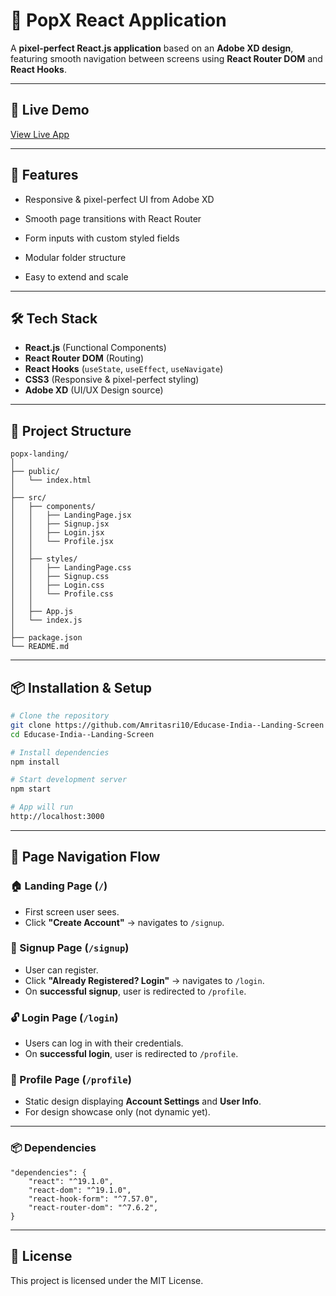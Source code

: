 # 🌟 PopX React Application

A **pixel-perfect React.js application** based on an **Adobe XD design**, featuring smooth navigation between screens using **React Router DOM** and **React Hooks**.

---

## 🚀 Live Demo

[View Live App](https://educase-india-landing-screen.netlify.app/)

---

## 📌 Features

- Responsive & pixel-perfect UI from Adobe XD

- Smooth page transitions with React Router

- Form inputs with custom styled fields

- Modular folder structure

- Easy to extend and scale

---

## 🛠️ Tech Stack

- **React.js** (Functional Components)
- **React Router DOM** (Routing)
- **React Hooks** (`useState`, `useEffect`, `useNavigate`)
- **CSS3** (Responsive & pixel-perfect styling)
- **Adobe XD** (UI/UX Design source)

---

## 📁 Project Structure 

```
popx-landing/
│
├── public/
│   └── index.html
│
├── src/
│   ├── components/
│   │   ├── LandingPage.jsx
│   │   ├── Signup.jsx
│   │   ├── Login.jsx
│   │   └── Profile.jsx
│   │
│   ├── styles/
│   │   ├── LandingPage.css
│   │   ├── Signup.css
│   │   ├── Login.css
│   │   └── Profile.css
│   │
│   ├── App.js
│   └── index.js
│
├── package.json
└── README.md
```
---

## 📦 Installation & Setup

```bash
# Clone the repository
git clone https://github.com/Amritasri10/Educase-India--Landing-Screen
cd Educase-India--Landing-Screen

# Install dependencies
npm install

# Start development server
npm start

# App will run
http://localhost:3000
```

---

## 🔗 Page Navigation Flow

### 🏠 Landing Page (`/`)
- First screen user sees.
- Click **"Create Account"** → navigates to `/signup`.

### 🔐 Signup Page (`/signup`)
- User can register.
- Click **"Already Registered? Login"** → navigates to `/login`.
- On **successful signup**, user is redirected to `/profile`.

### 🔓 Login Page (`/login`)
- Users can log in with their credentials.
- On **successful login**, user is redirected to `/profile`.

### 👤 Profile Page (`/profile`)
- Static design displaying **Account Settings** and **User Info**.
- For design showcase only (not dynamic yet).

---
### 📦 Dependencies

```
"dependencies": {
    "react": "^19.1.0",
    "react-dom": "^19.1.0",
    "react-hook-form": "^7.57.0",
    "react-router-dom": "^7.6.2",
}
```

---

## 📄 License

This project is licensed under the MIT License.
